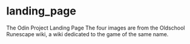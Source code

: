 # landing_page
The Odin Project Landing Page
The four images are from the Oldschool Runescape wiki, a wiki dedicated to the game of the same name.